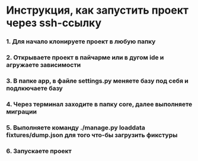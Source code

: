 # Инструкция, как запустить проект через ssh-ссылку
### 1. Для начало клонируете проект в любую папку
### 2. Открываете проект в пайчарме или в дугом ide и агружаете зависимости
### 3. В папке app, в файле settings.py меняете базу под себя и подлкючаете базу
### 4. Через терминал заходите в папку core, далее выполняете миграции 
### 5. Выполняете команду ./manage.py loaddata fixtures/dump.json для того что-бы загрузить фикстуры
### 6. Запускаете проект
